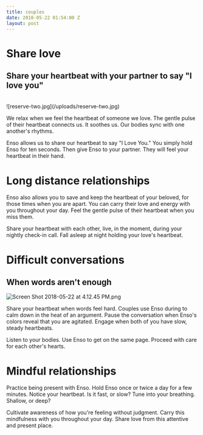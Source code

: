 ```yaml
---
title: couples
date: 2018-05-22 01:54:00 Z
layout: post
---
```


# Share love

## Share your heartbeat with your partner to say "I love you"

<br>
![reserve-two.jpg](/uploads/reserve-two.jpg)

We relax when we feel the heartbeat of someone we love. The gentle pulse of their heartbeat connects us. It soothes us. Our bodies sync with one another's rhythms. 

Enso allows us to share our heartbeat to say "I Love You." You simply hold Enso for ten seconds. Then give Enso to your partner. They will feel your heartbeat in their hand. 

# Long distance relationships

Enso also allows you to save and keep the heartbeat of your beloved, for those times when you are apart. You can carry their love and energy with you throughout your day. Feel the gentle pulse of their heartbeat when you miss them.

Share your heartbeat with each other, live, in the moment, during your nightly check-in call. Fall asleep at night holding your love's heartbeat.
<br>

# Difficult conversations
## When words aren't enough

![Screen Shot 2018-05-22 at 4.12.45 PM.png](/uploads/Screen%20Shot%202018-05-22%20at%204.12.45%20PM.png)

Share your heartbeat when words feel hard. Couples use Enso during to calm down in the heat of an argument. Pause the conversation when Enso's colors reveal that you are agitated. Engage when both of you have slow, steady heartbeats. 

Listen to your bodies. Use Enso to get on the same page. Proceed with care for each other's hearts.

# Mindful relationships

Practice being present with Enso. Hold Enso once or twice a day for a few minutes. Notice your heartbeat. Is it fast, or slow? Tune into your breathing. Shallow, or deep?

Cultivate awareness of how you're feeling without judgment. Carry this mindfulness with you throughout your day. Share love from this attentive and present place.